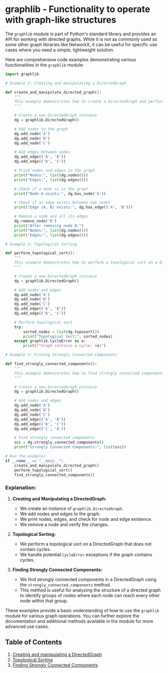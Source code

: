 # graphlib - Functionality to operate with graph-like structures

The `graphlib` module is part of Python's standard library and provides an API for working with directed graphs. While it is not as commonly used as some other graph libraries like NetworkX, it can be useful for specific use cases where you need a simple, lightweight solution.

Here are comprehensive code examples demonstrating various functionalities in the `graphlib` module:

```python
import graphlib

# Example 1: Creating and manipulating a DirectedGraph

def create_and_manipulate_directed_graph():
    """
    This example demonstrates how to create a DirectedGraph and perform basic operations.
    """

    # Create a new DirectedGraph instance
    dg = graphlib.DirectedGraph()

    # Add nodes to the graph
    dg.add_node('A')
    dg.add_node('B')
    dg.add_node('C')

    # Add edges between nodes
    dg.add_edge(('A', 'B'))
    dg.add_edge(('B', 'C'))

    # Print nodes and edges in the graph
    print("Nodes:", list(dg.nodes()))
    print("Edges:", list(dg.edges()))

    # Check if a node is in the graph
    print("Node A exists:", dg.has_node('A'))

    # Check if an edge exists between two nodes
    print("Edge (A, B) exists:", dg.has_edge(('A', 'B')))

    # Remove a node and all its edges
    dg.remove_node('B')
    print("After removing node B:")
    print("Nodes:", list(dg.nodes()))
    print("Edges:", list(dg.edges()))

# Example 2: Topological Sorting

def perform_topological_sort():
    """
    This example demonstrates how to perform a topological sort on a DirectedGraph.
    """

    # Create a new DirectedGraph instance
    dg = graphlib.DirectedGraph()

    # Add nodes and edges
    dg.add_node('A')
    dg.add_node('B')
    dg.add_node('C')
    dg.add_edge(('A', 'B'))
    dg.add_edge(('B', 'C'))

    # Perform topological sort
    try:
        sorted_nodes = list(dg.toposort())
        print("Topological Sort:", sorted_nodes)
    except graphlib.CycleError as e:
        print(f"Graph contains a cycle: {e}")

# Example 3: Finding Strongly Connected Components

def find_strongly_connected_components():
    """
    This example demonstrates how to find strongly connected components in a DirectedGraph.
    """

    # Create a new DirectedGraph instance
    dg = graphlib.DirectedGraph()

    # Add nodes and edges
    dg.add_node('A')
    dg.add_node('B')
    dg.add_node('C')
    dg.add_edge(('A', 'B'))
    dg.add_edge(('B', 'C'))
    dg.add_edge(('C', 'A'))

    # Find strongly connected components
    scc = dg.strongly_connected_components()
    print("Strongly Connected Components:", list(scc))

# Run the examples
if __name__ == "__main__":
    create_and_manipulate_directed_graph()
    perform_topological_sort()
    find_strongly_connected_components()
```

### Explanation:

1. **Creating and Manipulating a DirectedGraph:**
   - We create an instance of `graphlib.DirectedGraph`.
   - We add nodes and edges to the graph.
   - We print nodes, edges, and check for node and edge existence.
   - We remove a node and verify the changes.

2. **Topological Sorting:**
   - We perform a topological sort on a DirectedGraph that does not contain cycles.
   - We handle potential `CycleError` exceptions if the graph contains cycles.

3. **Finding Strongly Connected Components:**
   - We find strongly connected components in a DirectedGraph using the `strongly_connected_components` method.
   - This method is useful for analyzing the structure of a directed graph to identify groups of nodes where each node can reach every other node within that group.

These examples provide a basic understanding of how to use the `graphlib` module for various graph operations. You can further explore the documentation and additional methods available in the module for more advanced use cases.

## Table of Contents

1. [Creating and manipulating a DirectedGraph](#example-1-creating-and-manipulating-a-directedgraph)
2. [Topological Sorting](#example-2-topological-sorting)
3. [Finding Strongly Connected Components](#example-3-finding-strongly-connected-components)
